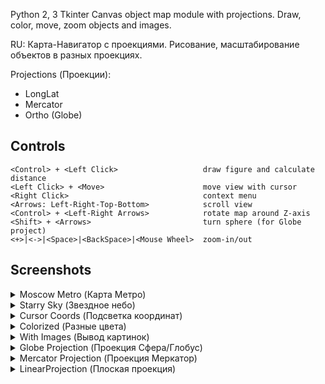 Python 2, 3 Tkinter Canvas object map module  with projections. Draw, color, move, zoom objects and images.

RU: Карта-Навигатор с проекциями. Рисование, масштабирование объектов в разных проекциях. 

Projections (Проекции):

* LongLat
* Mercator
* Ortho (Globe)

## Controls

    <Control> + <Left Click>                   draw figure and calculate distance
    <Left Click> + <Move>                      move view with cursor
    <Right Click>                              context menu
    <Arrows: Left-Right-Top-Bottom>            scroll view
    <Control> + <Left-Right Arrows>            rotate map around Z-axis
    <Shift> + <Arrows>                         turn sphere (for Globe project)
    <+>|<->|<Space>|<BackSpace>|<Mouse Wheel>  zoom-in/out

## Screenshots

<details>
<summary>Moscow Metro (Карта Метро)</summary>
<img src="https://content.foto.my.mail.ru/bk/egax/76/h-82.jpg" title="Moscow Metro 2022" alt="No image">
</details>

<details>
<summary>Starry Sky (Звездное небо)</summary>
<img src="http://img-fotki.yandex.ru/get/9066/136640652.0/0_e1cd2_ae1311cc_XL.png" title="Starry Sky" alt="No image">
</details>

<details>
<summary>Cursor Coords (Подсветка координат)</summary>
<img src="http://img-fotki.yandex.ru/get/9753/136640652.0/0_e1cd1_f8357616_XL.png" title="Cursor Coords" alt="No image">
</details>

<details>
<summary>Colorized (Разные цвета)</summary>
<img src="http://img-fotki.yandex.ru/get/9066/136640652.0/0_e1cd3_d0888712_L.png" title="Colorized" alt="No image">
</details>

<details>
<summary>With Images (Вывод картинок)</summary>
<img src="http://img-fotki.yandex.ru/get/9066/136640652.0/0_e1cce_345e39ee_XL.png" title="With Images" alt="No image">
</details>

<details>
<summary>Globe Projection (Проекция Сфера/Глобус)</summary>
<img src="http://img-fotki.yandex.ru/get/9062/136640652.0/0_e1ccd_7b12d07a_XL.png" title="Globe Projection" alt="No image">
</details>

<details>
<summary>Mercator Projection (Проекция Меркатор)</summary>
<img src="http://img-fotki.yandex.ru/get/9066/136640652.0/0_e1cd0_daee93be_XL.png" title="Mercator Projection" alt="No image">
</details>

<details>
<summary>LinearProjection (Плоская проекция)</summary>
<img src="http://img-fotki.yandex.ru/get/9066/136640652.0/0_e1ccf_9212823f_XL.png" title="LinearProjection" alt="No image">
</details>
